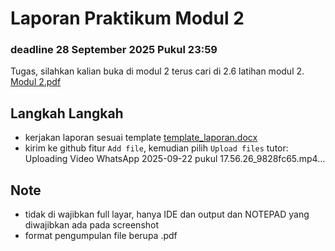 # Laporan Praktikum Modul 2
### deadline 28 September 2025 Pukul 23:59

Tugas, silahkan kalian buka di modul 2 terus cari di 2.6 latihan modul 2.
[Modul 2.pdf](https://github.com/user-attachments/files/22464669/Modul.2.pdf)

## Langkah Langkah
- kerjakan laporan sesuai template [template_laporan.docx](https://github.com/user-attachments/files/22464701/template_laporan.docx)
- kirim ke github fitur `Add file`, kemudian pilih `Upload files` tutor: Uploading Video WhatsApp 2025-09-22 pukul 17.56.26_9828fc65.mp4…

## Note
- tidak di wajibkan full layar, hanya IDE dan output dan NOTEPAD yang diwajibkan ada pada screenshot
- format pengumpulan file berupa .pdf
